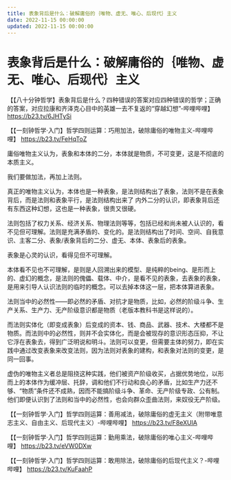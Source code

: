 ```yaml
---
title: 表象背后是什么：破解庸俗的｛唯物、虚无、唯心、后现代｝主义
date: 2022-11-15 00:00:00
updated: 2022-11-15 00:00:00
---
```


# 表象背后是什么：破解庸俗的｛唯物、虚无、唯心、后现代｝主义

【【八十分钟哲学】表象背后是什么？四种错误的答案对应四种错误的哲学；正确的答案，对应拉康和齐泽克心目中的英雄一去不复返的“穿越幻想”-哔哩哔哩】 https://b23.tv/6JHTySi

【【一刻钟哲学·入门】哲学四则运算：巧用加法，破除庸俗的唯物主义-哔哩哔哩】 https://b23.tv/FeHqToZ

庸俗唯物主义认为，表象和本体的二分，本体就是物质，不可变更，这是不彻底的本质主义。

我们要做加法，再加上法则。

真正的唯物主义认为，本体也是一种表象，是法则结构出了表象，法则不是在表象背后，而是法则和表象平行，是法则结构出来了 内外二分的认识，即表象背后还有东西这种幻想，这也是一种表象，很贵又很硬。

法则包括了权力关系、经济关系、物理法则等等，包括已经和尚未被人认识的，看不见但可理解。法则是充满矛盾的、变化的。是法则结构出了时间、空间、自我意识、主客二分、表象/表象背后的二分、虚无、本体、表象后的表象。

表象是心灵的认识，看得见但不可理解。

本体看不见也不可理解，是则是人回溯出来的模型、是纯粹的being、是形而上的、虚幻的概念，是法则的傀儡、载体、中介，是看不见的表象，去表象的表象，是用来引导人认识法则的临时的概念。可以去掉本体这一层，把本体算进表象。

法则当中的必然性——即必然的矛盾、对抗才是物质，比如，必然的阶级斗争、生产关系、生产力、无产阶级意识都是物质（老版本教科书是这样说的）。

而法则实体化（即变成表象）后变成的资本、钱、商品、武器、技术、大楼都不是物质。而法则中的必然性，则并不会实体化，而是会被现存的意识形态压抑，不让它浮在表象去，得到广泛明说和明斗。法则可以变更，但需要主体的努力，即在实践中通过改变表象来改变法则，因为法则对表象的建构，和表象对法则的变更，是同一回事。

虚伪的唯物主义者总是阻挠这种实践，他们被资产阶级收买，占据优势地位，以形而上的本体作为缓冲层、托辞，调和他们不行动和良心的矛盾，比如生产力还不够、“物质”条件还不成熟，因而不能搞阶级斗争、革命、无产阶级专政、公有制。他们即便认识到了法则和当中的必然性，也会向群众歪曲法则，来奴役无产阶级。

【【一刻钟哲学·入门】哲学四则运算：善用减法，破除庸俗的虚无主义（附带唯意志主义、自由主义、后现代主义）-哔哩哔哩】 https://b23.tv/F8eXUlA

【【一刻钟哲学·入门】哲学四则运算：勤用乘法，破除庸俗的唯心主义-哔哩哔哩】 https://b23.tv/eVW0DXw

【【一刻钟哲学·入门】哲学四则运算：敢用除法，破除庸俗的后现代主义？-哔哩哔哩】 https://b23.tv/KuFaahP
